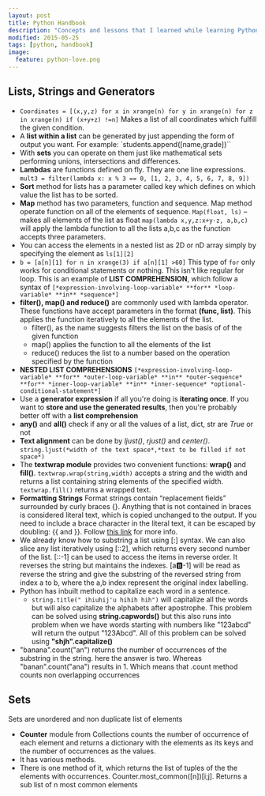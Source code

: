 ```yaml
---
layout: post
title: Python Handbook
description: "Concepts and lessons that I learned while learning Python."
modified: 2015-05-25
tags: [python, handbook]
image:
  feature: python-love.png
---
```



## Lists, Strings and Generators
* `Coordinates = [(x,y,z) for x in xrange(n) for y in xrange(n) for z in xrange(n) if (x+y+z) !=n]` Makes a list of all coordinates which fulfill the given condition.
* A **list within a list** can be generated by just appending the form of output you want. For example: `students.append([name,grade])``
* With **sets** you can operate on them just like mathematical sets performing unions, intersections and differences.
* **Lambdas** are functions defined on fly. They are one line expressions.
`mult3 = filter(lambda x: x % 3 == 0, [1, 2, 3, 4, 5, 6, 7, 8, 9])`
* **Sort** method for lists has a parameter called key which defines on which value the list has to be sorted.
* **Map** method has two parameters, function and sequence. Map method operate function on all of the elements of sequence.
`Map(float, ls)` – makes all  elements of the list as float
`map(lambda x,y,z:x+y-z, a,b,c)` will apply the lambda function to all the lists a,b,c as the function accepts three parameters.
* You can access the elements in a nested list as 2D or nD array simply by specifying the element as `ls[1][2]`
* `b = [a[n][1] for n in xrange(3) if a[n][1] >60]` This type of `for` only works for conditional statements or nothing. This isn't like regular for loop. This is an example of **LIST COMPREHENSION**, which follow a syntax of `[*expression-involving-loop-variable* **for** *loop-variable* **in** *sequence*]`
* **filter(), map() and reduce()** are commonly used with lambda operator. These functions have accept parameters in the format **(func, list)**. This applies the function iteratively to all the elements of the list.
  * filter(), as the name suggests filters the list on the basis of of the given function
  * map() applies the function to all the elements of the list
  * reduce() reduces the list to a number based on the operation specified by the function
* **NESTED LIST COMPREHENSIONS** `[*expression-involving-loop-variable* **for** *outer-loop-variable* **in** *outer-sequence* **for** *inner-loop-variable* **in** *inner-sequence* *optional-conditional-statement*]`
* Use a **generator expression** if all you're doing is **iterating once**. If you want to **store and use the generated results**, then you're probably better off with a **list comprehension**
* **any()** and **all()** check if any or all the values of a list, dict, str are *True* or not
* **Text alignment** can be done by *ljust()*, *rjust()* and *center()*. `string.ljust(*width of the text space*,*text to be filled if not space*)`
* The **textwrap module** provides two convenient functions: **wrap()** and **fill()**. `textwrap.wrap(string,width)` accepts a string and the width and returns a list containing string elements of the specified width. `textwrap.fill()` returns a wrapped text.
* **Formatting Strings** Format strings contain “replacement fields” surrounded by curly braces {}. Anything that is not contained in braces is considered literal text, which is copied unchanged to the output. If you need to include a brace character in the literal text, it can be escaped by doubling: {{ and }}. Follow [this link](http://stackoverflow.com/questions/10411085/converting-integer-to-binary-in-python) for more info.
* We already know how to substring a list using [:] syntax. We can also slice any list iteratively using [::2], which returns every second number of the list. [::-1] can be used to access the items in reverse order. It reverses the string but maintains the indexes. [a:b:-1] will be read as reverse the string and give the substring of the reversed string from index a to b, where the a,b index represent the original index labelling.
* Python has inbuilt method to capitalize each word in a sentence.
    * `string.title(" ihiuhij'u hihih hih")` will capitalize all the words but will also capitalize the alphabets after apostrophe. This problem can be solved using **string.capwords()** but this also runs into problem when we have words starting with numbers like "123abcd" will return the output "123Abcd". All of this problem can be solved using **"shjh".capitalize()**
* "banana".count("an") returns the number of occurrences of the substring in the string. here the answer is two. Whereas "banan".count("ana") results in 1. Which means that .count method counts non overlapping occurrences

## Sets
 Sets are unordered and non duplicate list of elements
* **Counter** module from Collections counts the number of occurrence of each element and returns a dictionary with the elements as its keys and the number of occurrences as the values.
 * It has various methods.
 * There is one method of it, which returns the list of tuples of the the elements with occurrences. Counter.most_common([n])[i;j]. Returns a sub list of n most common elements
